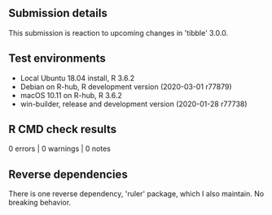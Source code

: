 ## Submission details

This submission is reaction to upcoming changes in 'tibble' 3.0.0.

## Test environments

* Local Ubuntu 18.04 install, R 3.6.2
* Debian on R-hub, R development version (2020-03-01 r77879)
* macOS 10.11 on R-hub, R 3.6.2
* win-builder, release and development version (2020-01-28 r77738)

## R CMD check results

0 errors | 0 warnings | 0 notes

## Reverse dependencies

There is one reverse dependency, 'ruler' package, which I also maintain. No breaking behavior.
